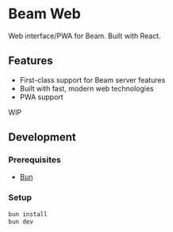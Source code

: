 # Beam Web

Web interface/PWA for Beam. Built with React.

## Features

- First-class support for Beam server features
- Built with fast, modern web technologies
- PWA support

WIP

<!-- TODO -->

## Development

### Prerequisites

- [Bun](https://bun.sh/)

### Setup

```sh
bun install
bun dev
```
